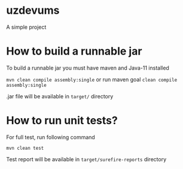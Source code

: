 # uzdevums
A simple project

# How to build a runnable jar
To build a runnable jar you must have maven and Java-11 installed

```mvn clean compile assembly:single```
or run maven goal `clean compile assembly:single`

.jar file will be available in `target/` directory

# How to run unit tests?

For full test, run following command

```mvn clean test```

Test report will be available in `target/surefire-reports` directory
